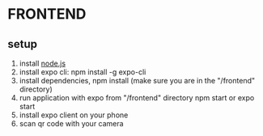 # FRONTEND

## setup

1. install [node.js](https://nodejs.org/en/)
2. install expo cli:
    npm install -g expo-cli
3. install dependencies,
    npm install (make sure you are in the "/frontend" directory)
4. run application with expo from "/frontend" directory
    npm start
or
    expo start
5. install expo client on your phone
6. scan qr code with your camera
